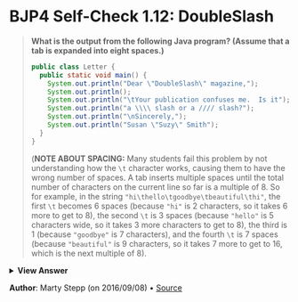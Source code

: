 # BJP4 Self-Check 1.12: DoubleSlash

> **What is the output from the following Java program? (Assume that a tab is
> expanded into eight spaces.)**
>
> ```java
> public class Letter {
>   public static void main() {
>     System.out.println("Dear \"DoubleSlash\" magazine,");
>     System.out.println();
>     System.out.println("\tYour publication confuses me.  Is it");
>     System.out.println("a \\\\ slash or a //// slash?");
>     System.out.println("\nSincerely,");
>     System.out.println("Susan \"Suzy\" Smith");
>   }
> }
> ```
>
> (**NOTE ABOUT SPACING:** Many students fail this problem by not understanding
> how the `\t` character works, causing them to have the wrong number of spaces.
> A tab inserts multiple spaces until the total number of characters on the
> current line so far is a multiple of 8. So for example, in the string
> `"hi\thello\tgoodbye\tbeautiful\thi"`, the first `\t` becomes 6 spaces
> (because `"hi"` is 2 characters, so it takes 6 more to get to 8), the second
> `\t` is 3 spaces (because `"hello"` is 5 characters wide, so it takes 3 more
> characters to get to 8), the third is 1 (because `"goodbye"` is 7 characters),
> and the fourth `\t` is 7 spaces (because `"beautiful"` is 9 characters, so it
> takes 7 more to get to 16, which is the next multiple of 8).

<details>
  <summary><strong>View Answer</strong></summary>

    Dear "DoubleSlash" magazine,

            Your publication confuses me.  Is it
    a \\ slash or a //// slash?

    Sincerely,
    Susan "Suzy" Smith

</details>

**Author**: Marty Stepp (on 2016/09/08) • [Source](https://practiceit.cs.washington.edu/problem/view/bjp4/chapter1/s12-DoubleSlash)
